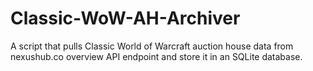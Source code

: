 # Classic-WoW-AH-Archiver
A script that pulls Classic World of Warcraft auction house data from nexushub.co overview API endpoint and store it in an SQLite database.
